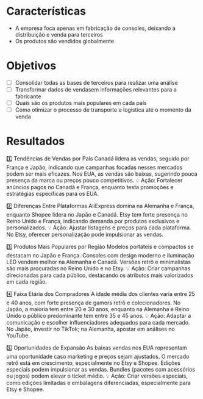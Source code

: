 # Características

- A empresa foca apenas em fabricação de consoles, deixando a distribuição e venda para terceiros
- Os produtos são vendidos globalmente

# Objetivos

- [ ] Consolidar todas as bases de terceiros para realizar uma análise
- [ ] Transformar dados de vendasem informações relevantes para a fabricante
- [ ] Quais são os produtos mais populares em cada país
- [ ] Como otimizar o processo de transporte e logística até o momento da venda

# Resultados

1️⃣ Tendências de Vendas por País
Canadá lidera as vendas, seguido por França e Japão, indicando que campanhas focadas nesses mercados podem ser mais eficazes.
Nos EUA, as vendas são baixas, sugerindo pouca presença da marca ou preços pouco competitivos.
💡 Ação: Fortalecer anúncios pagos no Canadá e França, enquanto testa promoções e estratégias específicas para os EUA.

2️⃣ Diferenças Entre Plataformas
AliExpress domina na Alemanha e França, enquanto Shopee lidera no Japão e Canadá.
Etsy tem forte presença no Reino Unido e França, indicando demanda por produtos exclusivos e personalizados.
💡 Ação: Ajustar listagens e preços para cada plataforma. No Etsy, oferecer personalização pode impulsionar as vendas.

3️⃣ Produtos Mais Populares por Região
Modelos portáteis e compactos se destacam no Japão e França.
Consoles com design moderno e iluminação LED vendem melhor na Alemanha e Canadá.
Versões retrô e minimalistas são mais procuradas no Reino Unido e no Etsy.
💡 Ação: Criar campanhas direcionadas para cada público, destacando os atributos mais valorizados em cada região.

4️⃣ Faixa Etária dos Compradores
A idade média dos clientes varia entre 25 e 40 anos, com forte presença de gamers retrô e colecionadores.
No Japão, a maioria tem entre 20 e 30 anos, enquanto na Alemanha e Reino Unido o público predominante tem entre 35 e 45 anos.
💡 Ação: Adaptar a comunicação e escolher influenciadores adequados para cada mercado. No Japão, investir no TikTok; na Alemanha, apostar em análises no YouTube.

5️⃣ Oportunidades de Expansão
As baixas vendas nos EUA representam uma oportunidade caso marketing e preços sejam ajustados.
O mercado retrô está em crescimento, especialmente no Etsy e Shopee. Edições especiais podem impulsionar as vendas.
Bundles (pacotes com acessórios ou jogos) podem elevar o ticket médio.
💡 Ação: Criar versões especiais, como edições limitadas e embalagens diferenciadas, especialmente para Etsy e Shopee.
